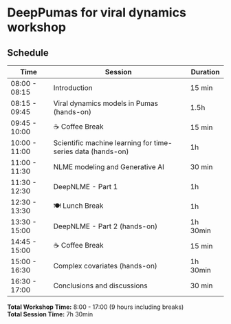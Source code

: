 # DeepPumas for viral dynamics workshop

## Schedule

| Time | Session | Duration |
|------|---------|----------|
| 08:00 - 08:15 | Introduction | 15 min |
| 08:15 - 09:45 | Viral dynamics models in Pumas (hands-on) | 1.5h |
| 09:45 - 10:00 | ☕ Coffee Break | 15 min |
| 10:00 - 11:00 | Scientific machine learning for time-series data (hands-on) | 1h |
| 11:00 - 11:30 | NLME modeling and Generative AI | 30 min |
| 11:30 - 12:30 | DeepNLME - Part 1 | 1h |
| 12:30 - 13:30 | 🍽️ Lunch Break | 1h |
| 13:30 - 15:00 | DeepNLME - Part 2 (hands-on) | 1h 30min |
| 14:45 - 15:00 | ☕ Coffee Break | 15 min |
| 15:00 - 16:30 | Complex covariates (hands-on) | 1h 30min |
| 16:30 - 17:00 | Conclusions and discussions | 30 min |

**Total Workshop Time:** 8:00 - 17:00 (9 hours including breaks)  
**Total Session Time:** 7h 30min
